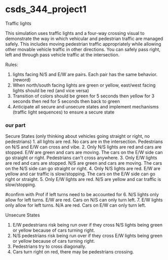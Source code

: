 # csds_344_project1
Traffic lights

This simulation uses traffic lights and a four-way crossing visual to demonstrate the way in which vehicular and pedestrian traffic are managed safely. This includes moving pedestrian traffic appropriately while allowing other movable vehicle traffic in other directions. You can safely pass right, left and through pass vehicle traffic at the intersection. 

Rules: 
<ol>
<li> lights facing N/S and E/W are pairs. Each pair has the same behavior. (reword) </li>
<li> When north/south facing lights are green or yellow, east/west facing lights should be red (and vice versa) </li>
<li>Transition of colors should be green for 5 seconds then yellow for 3 seconds then red for 5 seconds then back to green</li>
<li>Anticipate all secure and unsecure states and implement mechanisms (traffic light sequences) to ensure a secure state</li>
</ol>

<h3>our part</h3>
Secure States (only thinking about vehicles going straight or right, no pedestrians)
1. all lights are red. No cars are in the intersection. Pedestrians on N/S and E/W can cross and vibe. 
2. Only N/S lights are red and cars are stopped. E/W are green and cars are moving. The cars on the E/W side can go straight or right. Pedestrians can't cross anywhere. 
3. Only E/W lights are red and cars are stopped. N/S are green and cars are moving. The cars on the N/S side can go straight or right. 
4. Only N/S lights are red. E/W are yellow and car traffic is slow/stopping. The cars on the E/W side can go right or straight. 
5. Only E/W lights are red. N/S are yellow and car traffic is slow/stopping. 

#confirm with Prof if left turns need to be accounted for
6. N/S lights only allow for left turns. E/W are red. Cars on N/S can only turn left.
7. E/W lights only allow for left turns. N/A are red. Cars on E/W can only turn left.

Unsecure States
1. E/W pedestrians risk being run over if they cross N/S lights being green or yellow because of cars turning right. 
2. N/S pedestrians risk being run over if they cross E/W lights being green or yellow because of cars turning right. 
3. Pedestrians try to cross diagonally. 
4. Cars turn right on red, there may be pedestrians crossing. 